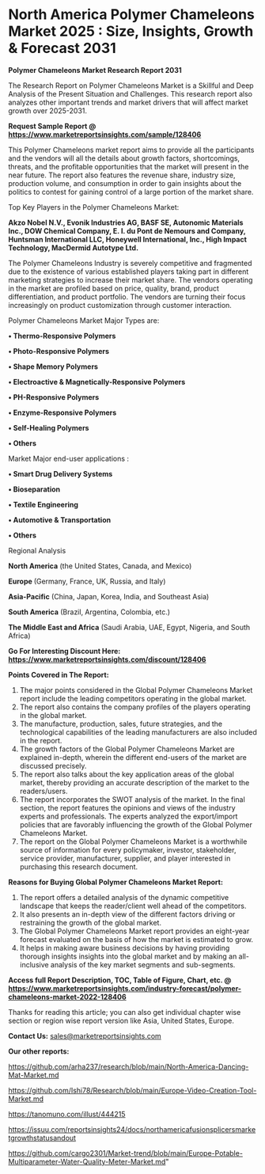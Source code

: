 # North America Polymer Chameleons Market 2025 : Size, Insights, Growth & Forecast 2031

<strong>Polymer Chameleons Market Research Report 2031</strong>

The Research Report on Polymer Chameleons Market is a Skillful and Deep Analysis of the Present Situation and Challenges. This research report also analyzes other important trends and market drivers that will affect market growth over 2025-2031.

<strong>Request Sample Report @ <a href=https://www.marketreportsinsights.com/sample/128406>https://www.marketreportsinsights.com/sample/128406</a></strong>

This Polymer Chameleons market report aims to provide all the participants and the vendors will all the details about growth factors, shortcomings, threats, and the profitable opportunities that the market will present in the near future. The report also features the revenue share, industry size, production volume, and consumption in order to gain insights about the politics to contest for gaining control of a large portion of the market share.

Top Key Players in the Polymer Chameleons Market:

<strong>Akzo Nobel N.V., Evonik Industries AG, BASF SE, Autonomic Materials Inc., DOW Chemical Company, E. I. du Pont de Nemours and Company, Huntsman International LLC, Honeywell International, Inc., High Impact Technology, MacDermid Autotype Ltd.</strong>

The Polymer Chameleons Industry is severely competitive and fragmented due to the existence of various established players taking part in different marketing strategies to increase their market share. The vendors operating in the market are profiled based on price, quality, brand, product differentiation, and product portfolio. The vendors are turning their focus increasingly on product customization through customer interaction.

Polymer Chameleons Market Major Types are:

<strong>• Thermo-Responsive Polymers

• Photo-Responsive Polymers

• Shape Memory Polymers

• Electroactive & Magnetically-Responsive Polymers

• PH-Responsive Polymers

• Enzyme-Responsive Polymers

• Self-Healing Polymers

• Others</strong>

Market Major end-user applications :

<strong>• Smart Drug Delivery Systems

• Bioseparation

• Textile Engineering

• Automotive & Transportation

• Others</strong>

Regional Analysis

</u><strong><b>North America</b></strong> (the United States, Canada, and Mexico)

<strong><b>Europe </b></strong>(Germany, France, UK, Russia, and Italy)

<strong><b>Asia-Pacific</b></strong> (China, Japan, Korea, India, and Southeast Asia)

<strong><b>South America</b></strong> (Brazil, Argentina, Colombia, etc.)

<strong><b>The Middle East and Africa</b></strong> (Saudi Arabia, UAE, Egypt, Nigeria, and South Africa)

<strong>Go For Interesting Discount Here: <a href=https://www.marketreportsinsights.com/discount/128406>https://www.marketreportsinsights.com/discount/128406</a></strong>

<strong>Points Covered in The Report:</strong>
<ol>
  <li>The major points considered in the Global Polymer Chameleons Market report include the leading competitors operating in the global market.</li>
  <li>The report also contains the company profiles of the players operating in the global market.</li>
  <li>The manufacture, production, sales, future strategies, and the technological capabilities of the leading manufacturers are also included in the report.</li>
  <li>The growth factors of the Global Polymer Chameleons Market are explained in-depth, wherein the different end-users of the market are discussed precisely.</li>
  <li>The report also talks about the key application areas of the global market, thereby providing an accurate description of the market to the readers/users.</li>
  <li>The report incorporates the SWOT analysis of the market. In the final section, the report features the opinions and views of the industry experts and professionals. The experts analyzed the export/import policies that are favorably influencing the growth of the Global Polymer Chameleons Market.</li>
  <li>The report on the Global Polymer Chameleons Market is a worthwhile source of information for every policymaker, investor, stakeholder, service provider, manufacturer, supplier, and player interested in purchasing this research document.</li>
</ol>
<strong>Reasons for Buying Global Polymer Chameleons Market Report:</strong>

<ol>
  <li>The report offers a detailed analysis of the dynamic competitive landscape that keeps the reader/client well ahead of the competitors.</li>
  <li>It also presents an in-depth view of the different factors driving or restraining the growth of the global market.</li>
  <li>The Global Polymer Chameleons Market report provides an eight-year forecast evaluated on the basis of how the market is estimated to grow.</li>
  <li>It helps in making aware business decisions by having providing thorough insights insights into the global market and by making an all-inclusive analysis of the key market segments and sub-segments.</li>
</ol>
<strong>Access full Report Description, TOC, Table of Figure, Chart, etc. @ <a href=https://www.marketreportsinsights.com/industry-forecast/polymer-chameleons-market-2022-128406>https://www.marketreportsinsights.com/industry-forecast/polymer-chameleons-market-2022-128406</a></strong>


Thanks for reading this article; you can also get individual chapter wise section or region wise report version like Asia, United States, Europe.

<strong>Contact Us:</strong>
sales@marketreportsinsights.com

<strong>Our other reports:</strong>

<a href=https://github.com/arha237/research/blob/main/North-America-Dancing-Mat-Market.md>https://github.com/arha237/research/blob/main/North-America-Dancing-Mat-Market.md</a>

<a href=https://github.com/Ishi78/Research/blob/main/Europe-Video-Creation-Tool-Market.md>https://github.com/Ishi78/Research/blob/main/Europe-Video-Creation-Tool-Market.md</a>

<a href=https://tanomuno.com/illust/444215>https://tanomuno.com/illust/444215</a>

<a href=https://issuu.com/reportsinsights24/docs/northamericafusionsplicersmarketgrowthstatusandout>https://issuu.com/reportsinsights24/docs/northamericafusionsplicersmarketgrowthstatusandout</a>

<a href=https://github.com/cargo2301/Market-trend/blob/main/Europe-Potable-Multiparameter-Water-Quality-Meter-Market.md>https://github.com/cargo2301/Market-trend/blob/main/Europe-Potable-Multiparameter-Water-Quality-Meter-Market.md</a>"
